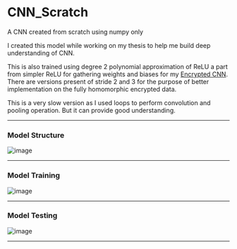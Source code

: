 # CNN_Scratch
A CNN created from scratch using numpy only

I created this model while working on my thesis to help me build deep understanding of CNN.

This is also trained using degree 2 polynomial approximation of  ReLU a part from simpler ReLU for gathering weights and biases for my [Encrypted CNN](https://github.com/Arman001/CNN_Encrypted). There are versions present of stride 2 and 3 for the purpose of better implementation on the fully homomorphic encrypted data.

This is a very slow version as I used loops to perform convolution and pooling operation. But it can provide good understanding. 

***
### Model Structure
![image](https://user-images.githubusercontent.com/21517793/168460140-99b7b7ec-da37-4a22-a9e6-4346125eab9d.png)
***
### Model Training 
![image](https://user-images.githubusercontent.com/21517793/168460184-5d5def9d-e4b2-4af7-92fb-c12ccd5eec43.png)
***
### Model Testing
![image](https://user-images.githubusercontent.com/21517793/168460210-94aa6b98-2222-4dfc-9aca-3e3accb62b76.png)
****
